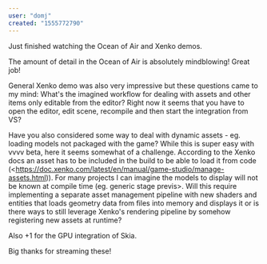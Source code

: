```yaml
---
user: "domj"
created: "1555772790"
---
```


Just finished watching the Ocean of Air and Xenko demos.

The amount of detail in the Ocean of Air is absolutely mindblowing! Great job!

General Xenko demo was also very impressive but these questions came to my mind:
What's the imagined workflow for dealing with assets and other items only editable from the editor?
Right now it seems that you have to open the editor, edit scene, recompile and then start the integration from VS?

Have you also considered some way to deal with dynamic assets - eg. loading models not packaged with the game?
While this is super easy with vvvv beta, here it seems somewhat of a challenge. According to the Xenko docs an asset has to be included in the build to be able to load it from code (<https://doc.xenko.com/latest/en/manual/game-studio/manage-assets.html)). For many projects I can imagine the models to display will not be known at compile time (eg. generic stage previs>. Will this require implementing a separate asset management pipeline with new shaders and entities that loads geometry data from files into memory and displays it or is there ways to still leverage Xenko's rendering pipeline by somehow registering new assets at runtime?

Also +1 for the GPU integration of Skia.

Big thanks for streaming these!
